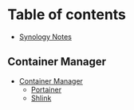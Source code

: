 # Table of contents

* [Synology Notes](README.md)

## Container Manager

* [Container Manager](container-manager/README.md)    
    * [Portainer](container-manager/portainer.md)    
    * [Shlink](container-manager/shlink.md)    

